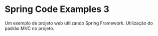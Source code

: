 # Spring Code Examples 3

Um exemplo de projeto web utilizando Spring Framework. Utilização do padrão MVC no projeto.

